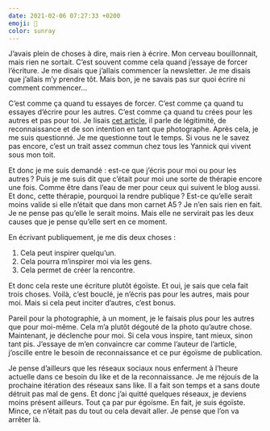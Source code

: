 ```yaml
---
date: 2021-02-06 07:27:33 +0200
emoji: 🧠
color: sunray
---
```


J’avais plein de choses à dire, mais rien à écrire. Mon cerveau bouillonnait, mais rien ne sortait. C’est souvent comme cela quand j’essaye de forcer l’écriture. Je me disais que j’allais commencer la newsletter. Je me disais que j’allais m’y prendre tôt. Mais bon, je ne savais pas sur quoi écrire ni comment commencer…

C’est comme ça quand tu essayes de forcer. C’est comme ça quand tu essayes d’écrire pour les autres. C’est comme ça quand tu crées pour les autres et pas pour toi. Je lisais [cet article](https://jefaisdelordi.com/2021/02/04/quand-est-ce-quon-sait-quon-est-photographe/), il parle de légitimité, de reconnaissance et de son intention en tant que photographe. Après cela, je me suis questionné. Je me questionne tout le temps. Si vous ne le savez pas encore, c’est un trait assez commun chez tous les Yannick qui vivent sous mon toit.

Et donc je me suis demandé : est-ce que j’écris pour moi ou pour les autres ? Puis je me suis dit que c’était pour moi une sorte de thérapie encore une fois. Comme être dans l’eau de mer pour ceux qui suivent le blog aussi. Et donc, cette thérapie, pourquoi la rendre publique ? Est-ce qu’elle serait moins valide si elle n’était que dans mon carnet A5 ? Je n’en sais rien en fait. Je ne pense pas qu’elle le serait moins. Mais elle ne servirait pas les deux causes que je pense qu’elle sert en ce moment. 

En écrivant publiquement, je me dis deux choses : 
1. Cela peut inspirer quelqu’un.
2. Cela pourra m’inspirer moi via les gens.
3. Cela permet de créer la rencontre.

Et donc cela reste une écriture plutôt égoïste. Et oui, je sais que cela fait trois choses. Voilà, c’est bouclé, je n’écris pas pour les autres, mais pour moi. Mais si cela peut inciter d’autres, c’est bonus. 

Pareil pour la photographie, à un moment, je le faisais plus pour les autres que pour moi-même. Cela m’a plutôt dégouté de la photo qu’autre chose. Maintenant, je déclenche pour moi. Si cela vous inspire, tant mieux, sinon tant pis. J’essaye de m’en convaincre car comme l’auteur de l’article, j’oscille entre le besoin de reconnaissance et ce pur égoïsme de publication. 

Je pense d’ailleurs que les réseaux sociaux nous enferment à l’heure actuelle dans ce besoin du like et de la reconnaissance. Je me réjouis de la prochaine itération des réseaux sans like. Il a fait son temps et a sans doute détruit pas mal de gens. Et donc j’ai quitté quelques réseaux, je deviens moins présent ailleurs. Tout ça par pur égoïsme. En fait, je suis égoïste. Mince, ce n’était pas du tout ou cela devait aller. Je pense que l’on va arrêter là.
